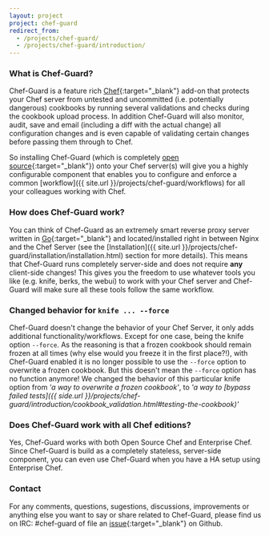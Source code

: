 ```yaml
---
layout: project
project: chef-guard
redirect_from:
  - /projects/chef-guard/
  - /projects/chef-guard/introduction/
---
```


### What is Chef-Guard?
Chef-Guard is a feature rich [Chef](http://www.getchef.com){:target="_blank"} add-on that protects your Chef server from untested and uncommitted (i.e. potentially dangerous) cookbooks by running several validations and checks during the cookbook upload process. In addition Chef-Guard will also monitor, audit, save and email (including a diff with the actual change) all configuration changes and is even capable of validating certain changes before passing them through to Chef.

So installing Chef-Guard (which is completely [open source](https://github.com/xanzy/chef-guard){:target="_blank"}) onto your Chef server(s) will give you a highly configurable component that enables you to configure and enforce a common [workflow]({{ site.url }}/projects/chef-guard/workflows) for all your colleagues working with Chef.

### How does Chef-Guard work?
You can think of Chef-Guard as an extremely smart reverse proxy server written in [Go](https://golang.org/){:target="_blank"} and located/installed right in between Nginx and the Chef Server (see the [Installation]({{ site.url }}/projects/chef-guard/installation/installation.html) section for more details). This means that Chef-Guard runs completely server-side and does not require **any** client-side changes! This gives you the freedom to use whatever tools you like (e.g. knife, berks, the webui) to work with your Chef server and Chef-Guard will make sure all these tools follow the same workflow.

### Changed behavior for `knife ... --force`
Chef-Guard doesn't change the behavior of your Chef Server, it only adds additional functionality/workflows. Except for one case, being the knife option `--force`. As the reasoning is that a frozen cookbook should remain frozen at all times (why else would you freeze it in the first place?!), with Chef-Guard enabled it is no longer possible to use the `--force` option to overwrite a frozen cookbook. But this doesn't mean the `--force` option has no function anymore! We changed the behavior of this particular knife option from _'a way to overwrite a frozen cookbook'_, to _'a way to [bypass failed tests]({{ side.url }}/projects/chef-guard/introduction/cookbook_validation.html#testing-the-cookbook)'_

### Does Chef-Guard work with all Chef editions?
Yes, Chef-Guard works with both Open Source Chef and Enterprise Chef. Since Chef-Guard is build as a completely stateless, server-side component, you can even use Chef-Guard when you have a HA setup using Enterprise Chef.

### Contact
For any comments, questions, sugestions, discussions, improvements or anything else you want to say or share related to Chef-Guard, please find us on IRC: #chef-guard of file an [issue](https://github.com/xanzy/chef-guard/issues){:target="_blank"} on Github.

